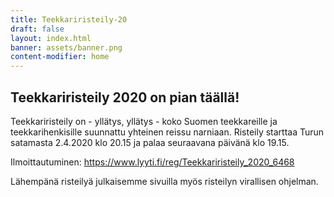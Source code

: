 ```yaml
---
title: Teekkariristeily-20
draft: false
layout: index.html
banner: assets/banner.png
content-modifier: home
---
```

## Teekkariristeily 2020 on pian täällä!

Teekkariristeily on - yllätys, yllätys - koko Suomen teekkareille ja teekkarihenkisille suunnattu yhteinen reissu narniaan. Risteily starttaa Turun satamasta 2.4.2020 klo 20.15 ja palaa seuraavana päivänä klo 19.15.

Ilmoittautuminen: https://www.lyyti.fi/reg/Teekkariristeily_2020_6468

Lähempänä risteilyä julkaisemme sivuilla myös risteilyn virallisen ohjelman.
